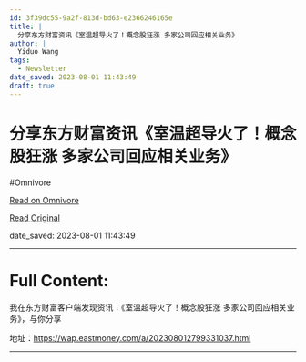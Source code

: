 ```yaml
---
id: 3f39dc55-9a2f-813d-bd63-e2366246165e
title: |
  分享东方财富资讯《室温超导火了！概念股狂涨 多家公司回应相关业务》
author: |
  Yiduo Wang
tags:
  - Newsletter
date_saved: 2023-08-01 11:43:49
draft: true
---
```


# 分享东方财富资讯《室温超导火了！概念股狂涨 多家公司回应相关业务》
#Omnivore

[Read on Omnivore](https://omnivore.app/me/-189b1c50ffe)

[Read Original](https://omnivore.app/no_url?q=e88cf195-341f-44b0-82a2-c49f29b29fa4)

date_saved: 2023-08-01 11:43:49


--- 

# Full Content: 

我在东方财富客户端发现资讯：《室温超导火了！概念股狂涨 多家公司回应相关业务》，与你分享

地址：https://wap.eastmoney.com/a/202308012799331037.html

  

---

